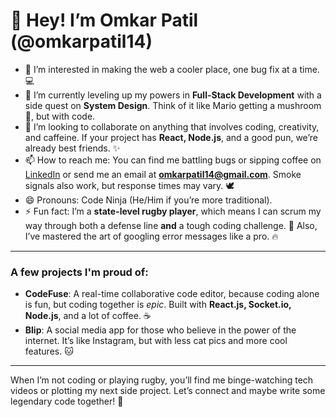 # 👋 Hey! I’m Omkar Patil (@omkarpatil14)

- 👀 I’m interested in making the web a cooler place, one bug fix at a time. 💻
- 🌱 I’m currently leveling up my powers in **Full-Stack Development** with a side quest on **System Design**. Think of it like Mario getting a mushroom 🍄, but with code.
- 💞️ I’m looking to collaborate on anything that involves coding, creativity, and caffeine. If your project has **React, Node.js**, and a good pun, we’re already best friends. ✨
- 📫 How to reach me: You can find me battling bugs or sipping coffee on [LinkedIn](https://www.linkedin.com/in/omkar-patil-85098428a/) or send me an email at **omkarpatil14@gmail.com**. Smoke signals also work, but response times may vary. 🕊️
- 😄 Pronouns: Code Ninja (He/Him if you’re more traditional).
- ⚡ Fun fact: I’m a **state-level rugby player**, which means I can scrum my way through both a defense line **and** a tough coding challenge. 🏉 Also, I’ve mastered the art of googling error messages like a pro. 🔥

---

### A few projects I'm proud of:

- **CodeFuse**: A real-time collaborative code editor, because coding alone is fun, but coding together is *epic*. Built with **React.js, Socket.io, Node.js**, and a lot of coffee. ☕
- **Blip**: A social media app for those who believe in the power of the internet. It’s like Instagram, but with less cat pics and more cool features. 🐱

---

When I’m not coding or playing rugby, you’ll find me binge-watching tech videos or plotting my next side project. Let’s connect and maybe write some legendary code together! 🚀
